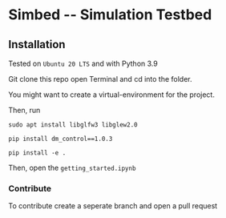 # Simbed -- Simulation Testbed
## Installation
Tested on `Ubuntu 20 LTS` and with Python 3.9

Git clone this repo open Terminal and cd into the folder.

You might want to create a virtual-environment for the project.

Then, run
```
sudo apt install libglfw3 libglew2.0

pip install dm_control==1.0.3

pip install -e .
```

Then, open the `getting_started.ipynb`

### Contribute
To contribute create a seperate branch and open a pull request
